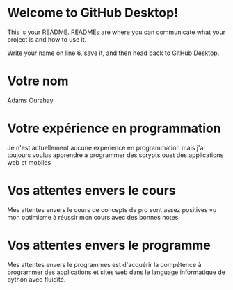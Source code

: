 # Welcome to GitHub Desktop!

This is your README. READMEs are where you can communicate what your project is and how to use it.

Write your name on line 6, save it, and then head back to GitHub Desktop.


# Votre nom 
Adams Ourahay


# Votre expérience en programmation
Je n'est actuellement aucune experience en programmation mais j'ai toujours voulus apprendre a programmer des scrypts ouet des applications web et mobiles


# Vos attentes envers le cours
Mes attentes envers le cours de concepts de pro sont assez positives vu mon optimisme à réussir mon cours avec des bonnes notes.


# Vos attentes envers le programme
Mes attentes envers le programmes est d'acquérir la compétence à programmer des applications et sites web dans le language informatique de python avec fluidité.
